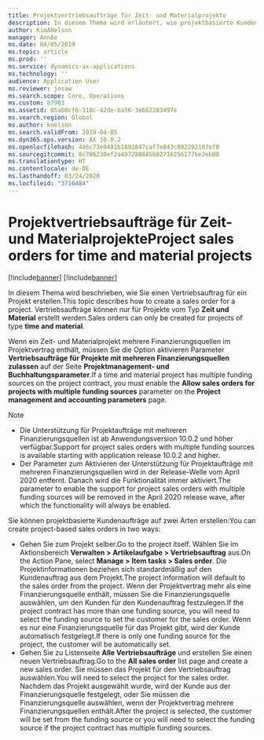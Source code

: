 ```yaml
---
title: Projektvertriebsaufträge für Zeit- und Materialprojekte
description: In diesem Thema wird erläutert, wie projektbasierte Kundenaufträge für Zeit- und Materialprojekte erstellt werden.
author: KimANelson
manager: AnnBe
ms.date: 04/05/2019
ms.topic: article
ms.prod: ''
ms.service: dynamics-ax-applications
ms.technology: ''
audience: Application User
ms.reviewer: josaw
ms.search.scope: Core, Operations
ms.custom: 87983
ms.assetid: 05ab0cf6-318c-42de-ba56-3e662283497e
ms.search.region: Global
ms.author: knelson
ms.search.validFrom: 2019-04-05
ms.dyn365.ops.version: AX 10.0.2
ms.openlocfilehash: 446c73e9491b1892847caf7e843c802292107ef9
ms.sourcegitcommit: 8c786230ef2a497280885b827162561776e2eb00
ms.translationtype: HT
ms.contentlocale: de-DE
ms.lasthandoff: 03/24/2020
ms.locfileid: "3716484"
---
```

# <a name="project-sales-orders-for-time-and-material-projects"></a><span data-ttu-id="16ddf-103">Projektvertriebsaufträge für Zeit- und Materialprojekte</span><span class="sxs-lookup"><span data-stu-id="16ddf-103">Project sales orders for time and material projects</span></span>

[!include[banner](../includes/banner.md)]
[!include[banner](../includes/preview-banner.md)]

<span data-ttu-id="16ddf-104">In diesem Thema wird beschrieben, wie Sie einen Vertriebsauftrag für ein Projekt erstellen.</span><span class="sxs-lookup"><span data-stu-id="16ddf-104">This topic describes how to create a sales order for a project.</span></span> <span data-ttu-id="16ddf-105">Vertriebsaufträge können nur für Projekte vom Typ **Zeit und Material** erstellt werden.</span><span class="sxs-lookup"><span data-stu-id="16ddf-105">Sales orders can only be created for projects of type **time and material**.</span></span>

<span data-ttu-id="16ddf-106">Wenn ein Zeit- und Materialprojekt mehrere Finanzierungsquellen im Projektvertrag enthält, müssen Sie die Option aktivieren Parameter **Vertriebsaufträge für Projekte mit mehreren Finanzierungsquellen zulassen** auf der Seite **Projektmanagement- und Buchhaltungsparameter**.</span><span class="sxs-lookup"><span data-stu-id="16ddf-106">If a time and material project has multiple funding sources on the project contract, you must enable the **Allow sales orders for projects with multiple funding sources** parameter on the **Project management and accounting parameters** page.</span></span> 

> [!NOTE]
> - <span data-ttu-id="16ddf-107">Die Unterstützung für Projektaufträge mit mehreren Finanzierungsquellen ist ab Anwendungsversion 10.0.2 und höher verfügbar.</span><span class="sxs-lookup"><span data-stu-id="16ddf-107">Support for project sales orders with multiple funding sources is available starting with application release 10.0.2 and higher.</span></span>
> - <span data-ttu-id="16ddf-108">Der Parameter zum Aktivieren der Unterstützung für Projektaufträge mit mehreren Finanzierungsquellen wird in der Release-Welle vom April 2020 entfernt. Danach wird die Funktionalität immer aktiviert.</span><span class="sxs-lookup"><span data-stu-id="16ddf-108">The parameter to enable the support for project sales orders with multiple funding sources will be removed in the April 2020 release wave, after which the functionality will always be enabled.</span></span>

<span data-ttu-id="16ddf-109">Sie können projektbasierte Kundenaufträge auf zwei Arten erstellen:</span><span class="sxs-lookup"><span data-stu-id="16ddf-109">You can create project-based sales orders in two ways:</span></span>

- <span data-ttu-id="16ddf-110">Gehen Sie zum Projekt selber.</span><span class="sxs-lookup"><span data-stu-id="16ddf-110">Go to the project itself.</span></span> <span data-ttu-id="16ddf-111">Wählen Sie im Aktionsbereich **Verwalten > Artikelaufgabe > Vertriebsauftrag** aus.</span><span class="sxs-lookup"><span data-stu-id="16ddf-111">On the Action Pane, select **Manage > Item tasks > Sales order**.</span></span> <span data-ttu-id="16ddf-112">Die Projektinformationen beziehen sich standardmäßig auf den Kundenauftrag aus dem Projekt.</span><span class="sxs-lookup"><span data-stu-id="16ddf-112">The project information will default to the sales order from the project.</span></span> <span data-ttu-id="16ddf-113">Wenn der Projektvertrag mehr als eine Finanzierungsquelle enthält, müssen Sie die Finanzierungsquelle auswählen, um den Kunden für den Kundenauftrag festzulegen.</span><span class="sxs-lookup"><span data-stu-id="16ddf-113">If the project contract has more than one funding source, you will need to select the funding source to set the customer for the sales order.</span></span> <span data-ttu-id="16ddf-114">Wenn es nur eine Finanzierungsquelle für das Projekt gibt, wird der Kunde automatisch festgelegt.</span><span class="sxs-lookup"><span data-stu-id="16ddf-114">If there is only one funding source for the project, the customer will be automatically set.</span></span>
- <span data-ttu-id="16ddf-115">Gehen Sie zu Listenseite **Alle Vertriebsaufträge** und erstellen Sie einen neuen Vertriebsauftrag.</span><span class="sxs-lookup"><span data-stu-id="16ddf-115">Go to the **All sales order** list page and create a new sales order.</span></span> <span data-ttu-id="16ddf-116">Sie müssen das Projekt für den Vertriebsauftrag auswählen.</span><span class="sxs-lookup"><span data-stu-id="16ddf-116">You will need to select the project for the sales order.</span></span> <span data-ttu-id="16ddf-117">Nachdem das Projekt ausgewählt wurde, wird der Kunde aus der Finanzierungsquelle festgelegt, oder Sie müssen die Finanzierungsquelle auswählen, wenn der Projektvertrag mehrere Finanzierungsquellen enthält.</span><span class="sxs-lookup"><span data-stu-id="16ddf-117">After the project is selected, the customer will be set from the funding source or you will need to select the funding source if the project contract has multiple funding sources.</span></span>

